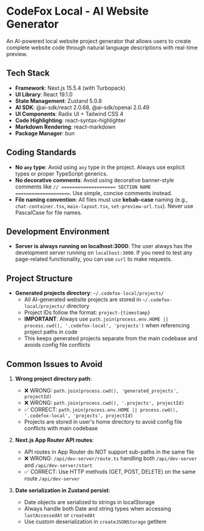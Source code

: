 # CodeFox Local - AI Website Generator

An AI-powered local website project generator that allows users to create complete website code through natural language descriptions with real-time preview.

## Tech Stack

- **Framework**: Next.js 15.5.4 (with Turbopack)
- **UI Library**: React 19.1.0
- **State Management**: Zustand 5.0.8
- **AI SDK**: @ai-sdk/react 2.0.68, @ai-sdk/openai 2.0.49
- **UI Components**: Radix UI + Tailwind CSS 4
- **Code Highlighting**: react-syntax-highlighter
- **Markdown Rendering**: react-markdown
- **Package Manager**: bun

## Coding Standards

- **No `any` type**: Avoid using `any` type in the project. Always use explicit types or proper TypeScript generics.
- **No decorative comments**: Avoid using decorative banner-style comments like `// ==================== SECTION NAME ====================`. Use simple, concise comments instead.
- **File naming convention**: All files must use **kebab-case** naming (e.g., `chat-container.tsx`, `main-layout.tsx`, `set-preview-url.tsx`). Never use PascalCase for file names.

## Development Environment

- **Server is always running on localhost:3000**: The user always has the development server running on `localhost:3000`. If you need to test any page-related functionality, you can use `curl` to make requests.

## Project Structure

- **Generated projects directory**: `~/.codefox-local/projects/`
  - All AI-generated website projects are stored in `~/.codefox-local/projects/` directory
  - Project IDs follow the format: `project-{timestamp}`
  - **IMPORTANT**: Always use `path.join(process.env.HOME || process.cwd(), '.codefox-local', 'projects')` when referencing project paths in code
  - This keeps generated projects separate from the main codebase and avoids config file conflicts

## Common Issues to Avoid

1. **Wrong project directory path**:
   - ❌ WRONG: `path.join(process.cwd(), 'generated_projects', projectId)`
   - ❌ WRONG: `path.join(process.cwd(), '.projects', projectId)`
   - ✅ CORRECT: `path.join(process.env.HOME || process.cwd(), '.codefox-local', 'projects', projectId)`
   - Projects are stored in user's home directory to avoid config file conflicts with main codebase

2. **Next.js App Router API routes**:
   - API routes in App Router do NOT support sub-paths in the same file
   - ❌ WRONG: `/api/dev-server/route.ts` handling both `/api/dev-server` and `/api/dev-server/start`
   - ✅ CORRECT: Use HTTP methods (GET, POST, DELETE) on the same route `/api/dev-server`

3. **Date serialization in Zustand persist**:
   - Date objects are serialized to strings in localStorage
   - Always handle both Date and string types when accessing `lastAccessedAt` or `createdAt`
   - Use custom deserialization in `createJSONStorage` getItem